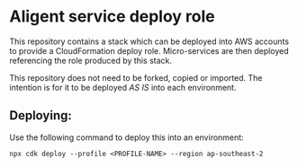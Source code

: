 # Aligent service deploy role

This repository contains a stack which can be deployed into AWS accounts to provide a CloudFormation deploy role.
Micro-services are then deployed referencing the role produced by this stack.

This repository does not need to be forked, copied or imported. The intention is for it to be deployed *AS IS* into each environment.

## Deploying:
Use the following command to deploy this into an environment:
```
npx cdk deploy --profile <PROFILE-NAME> --region ap-southeast-2
```
